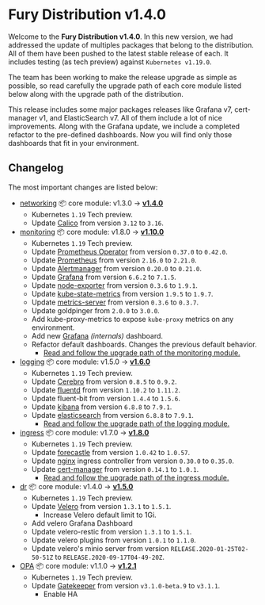 # Fury Distribution v1.4.0

Welcome to the **Fury Distribution v1.4.0**. In this new version, we had addressed the update of multiples
packages that belong to the distribution. All of them have been pushed to the latest stable release of each.
It includes testing (as tech preview) against `Kubernetes v1.19.0`.

The team has been working to make the release upgrade as simple as possible, so read carefully the upgrade path of each
core module listed below along with the upgrade path of the distribution.

This release includes some major packages releases like Grafana v7, cert-manager v1, and ElasticSearch v7.
All of them include a lot of nice improvements. Along with the Grafana update, we include a completed refactor to
the pre-defined dashboards. Now you will find only those dashboards that fit in your environment.

## Changelog

The most important changes are listed below:

- [networking](https://github.com/sighupio/fury-kubernetes-networking) 📦 core module: v1.3.0 -> [**v1.4.0**](https://github.com/sighupio/fury-kubernetes-networking/releases/tag/v1.4.0)
  - Kubernetes `1.19` Tech preview.
  - Update [Calico] from version `3.12` to `3.16`.
- [monitoring](https://github.com/sighupio/fury-kubernetes-monitoring) 📦 core module: v1.8.0 -> [**v1.10.0**](https://github.com/sighupio/fury-kubernetes-monitoring/releases/tag/v1.10.0)
  - Kubernetes `1.19` Tech preview.
  - Update [Prometheus Operator] from version `0.37.0` to `0.42.0`.
  - Update [Prometheus] from version `2.16.0` to `2.21.0`.
  - Update [Alertmanager] from version `0.20.0` to `0.21.0`.
  - Update [Grafana] from version `6.6.2` to `7.1.5`.
  - Update [node-exporter] from version `0.3.6` to `1.9.1`.
  - Update [kube-state-metrics] from version `1.9.5` to `1.9.7`.
  - Update [metrics-server] from version `0.3.6` to `0.3.7`.
  - Update goldpinger from `2.0.0` to `3.0.0`.
  - Add kube-proxy-metrics to expose `kube-proxy` metrics on any environment.
  - Add new [Grafana] *(internals)* dashboard.
  - Refactor default dashboards. Changes the previous default behavior.
    - [Read and follow the upgrade path of the monitoring module.](https://github.com/sighupio/fury-kubernetes-monitoring/blob/master/docs/releases/v1.10.0.md#upgrade-path)
- [logging](https://github.com/sighupio/fury-kubernetes-logging) 📦 core module: v1.5.0 -> [**v1.6.0**](https://github.com/sighupio/fury-kubernetes-logging/releases/tag/v1.6.0)
  - Kubernetes `1.19` Tech preview.
  - Update [Cerebro] from version `0.8.5` to `0.9.2`.
  - Update [fluentd] from version `1.10.2` to `1.11.2`.
  - Update fluent-bit from version `1.4.4` to `1.5.6`.
  - Update [kibana] from version `6.8.8` to `7.9.1`.
  - Update [elasticsearch] from version `6.8.8` to `7.9.1`.
    - [Read and follow the upgrade path of the logging module.](https://github.com/sighupio/fury-kubernetes-logging/blob/master/docs/releases/v1.6.0.md#upgrade-path)
- [ingress](https://github.com/sighupio/fury-kubernetes-ingress) 📦 core module: v1.7.0 -> [**v1.8.0**](https://github.com/sighupio/fury-kubernetes-ingress/releases/tag/v1.8.0)
  - Kubernetes `1.19` Tech preview.
  - Update [forecastle] from version `1.0.42` to `1.0.57`.
  - Update [nginx] ingress controller from version `0.30.0` to `0.35.0`.
  - Update [cert-manager] from version `0.14.1` to `1.0.1`.
    - [Read and follow the upgrade path of the ingress module.](https://github.com/sighupio/fury-kubernetes-ingress/blob/master/docs/releases/v1.8.0.md#cert-manager)
- [dr](https://github.com/sighupio/fury-kubernetes-dr) 📦 core module: v1.4.0 -> [**v1.5.0**](https://github.com/sighupio/fury-kubernetes-dr/releases/tag/v1.5.0)
  - Kubernetes `1.19` Tech preview.
  - Update [Velero] from version `1.3.1` to `1.5.1`.
    - Increase Velero default limit to 1Gi.
  - Add velero Grafana Dashboard
  - Update velero-restic from version `1.3.1` to `1.5.1`.
  - Update velero plugins from version `1.0.1` to `1.1.0`.
  - Update velero's minio server from version `RELEASE.2020-01-25T02-50-51Z` to `RELEASE.2020-09-17T04-49-20Z`.
- [OPA](https://github.com/sighupio/fury-kubernetes-opa) 📦 core module: v1.1.0 -> [**v1.2.1**](https://github.com/sighupio/fury-kubernetes-opa/releases/tag/v1.2.1)
  - Kubernetes `1.19` Tech preview.
  - Update [Gatekeeper] from version `v3.1.0-beta.9` to `v3.1.1`.
    - Enable HA

[fluentd]: https://github.com/fluent/fluentd/releases/tag/v1.11.2
[curator]: https://github.com/elastic/curator/releases/tag/v5.8.1
[kibana]: https://github.com/elastic/kibana/releases/tag/v7.9.1
[elasticsearch]: https://github.com/elastic/elasticsearch/releases/tag/v7.9.1
[Cerebro]: https://github.com/lmenezes/cerebro/releases/tag/v0.9.2
[Velero]: https://velero.io/
[cert-manager]: https://github.com/jetstack/cert-manager
[forecastle]: https://github.com/stakater/Forecastle
[nginx]: https://github.com/kubernetes/ingress-nginx
[metrics-server]: https://github.com/kubernetes/kubernetes/tree/master/cluster/addons/metrics-server
[node-exporter]: https://github.com/prometheus/node_exporter
[kube-state-metrics]: https://github.com/kubernetes/kube-state-metrics
[Grafana]: https://grafana.com/
[Alertmanager]: https://github.com/prometheus/alertmanager
[Prometheus]: https://prometheus.io/
[Prometheus Operator]: https://github.com/coreos/prometheus-operator
[Calico]: https://www.projectcalico.org/
[Gatekeeper]: https://github.com/open-policy-agent/gatekeeper
